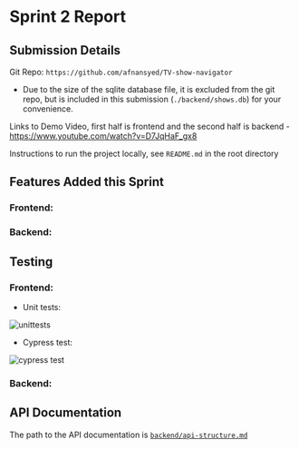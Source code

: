 # Sprint 2 Report

## Submission Details
Git Repo: `https://github.com/afnansyed/TV-show-navigator`
- Due to the size of the sqlite database file, it is excluded from the git repo, but is included in this submission (`./backend/shows.db`) for your convenience.

Links to Demo Video, first half is frontend and the second half is backend - https://www.youtube.com/watch?v=D7JqHaF_gx8

Instructions to run the project locally, see `README.md` in the root directory

## Features Added this Sprint
### Frontend:

### Backend:

## Testing
### Frontend:
- Unit tests:

![unittests](https://github.com/user-attachments/assets/b899d004-6fbb-4959-bc18-e6926433361d)

- Cypress test:

![cypress test](https://github.com/user-attachments/assets/499b74a7-8312-42bd-8e01-7f9083c2c2a0)

    
### Backend:


## API Documentation

The path to the API documentation is [`backend/api-structure.md`](backend/api-structure.md)

